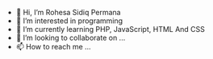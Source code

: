 - 👋 Hi, I’m Rohesa Sidiq Permana
- 👀 I’m interested in programming
- 🌱 I’m currently learning PHP, JavaScript, HTML And CSS
- 💞️ I’m looking to collaborate on ...
- 📫 How to reach me ...

<!---
Rohesa123/Rohesa123 is a ✨ special ✨ repository because its `README.md` (this file) appears on your GitHub profile.
You can click the Preview link to take a look at your changes.
--->
